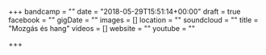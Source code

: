 +++
bandcamp = ""
date = "2018-05-29T15:51:14+00:00"
draft = true
facebook = ""
gigDate = ""
images = []
location = ""
soundcloud = ""
title = "Mozgás és hang"
videos = []
website = ""
youtube = ""

+++
